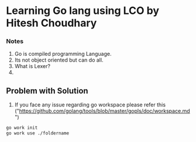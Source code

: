 # Learning Go lang using LCO by Hitesh Choudhary

### Notes
1. Go is compiled programming Language. 
2. Its not object oriented but can do all.
3. What is Lexer?
4. 

## Problem with Solution

1. If you face any issue regarding go workspace please refer this ("https://github.com/golang/tools/blob/master/gopls/doc/workspace.md")

```bash 
go work init
go work use ./foldername
```